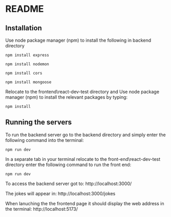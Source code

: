 # README

## Installation

Use node package manager (npm) to install the following in backend directory 

```
npm install express
```
```
npm install nodemon
```
```
npm install cors
```
```
npm install mongoose
```

Relocate to the frontend\react-dev-test directory and Use node package manager (npm) to install the relevant packages by typing:
```
npm install
```

## Running the servers
To run the backend server go to the backend directory and simply enter the following command into the terminal:
```
npm run dev
```
In a separate tab in your terminal relocate to the front-end\react-dev-test directory enter the following command to run the front end:
```
npm run dev
```
To access the backend server got to: http://localhost:3000/

The jokes will appear in: http://localhost:3000/jokes

When lanuching the the frontend page it should display the web address in the terminal: http://localhost:5173/